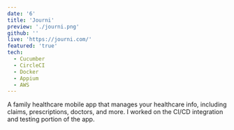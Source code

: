 ```yaml
---
date: '6'
title: 'Journi'
preview: './journi.png'
github: ''
live: 'https://journi.com/'
featured: 'true'
tech:
  - Cucumber
  - CircleCI
  - Docker
  - Appium
  - AWS
---
```

A family healthcare mobile app that manages your healthcare info, including claims, prescriptions, doctors, and more. I worked on the CI/CD integration and testing portion of the app.